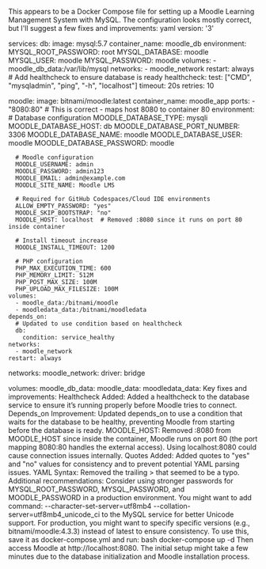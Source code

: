 This appears to be a Docker Compose file for setting up a Moodle Learning Management System with MySQL. The configuration looks mostly correct, but I'll suggest a few fixes and improvements:
yaml
version: '3'

services:
  db:
    image: mysql:5.7
    container_name: moodle_db
    environment:
      MYSQL_ROOT_PASSWORD: root
      MYSQL_DATABASE: moodle
      MYSQL_USER: moodle
      MYSQL_PASSWORD: moodle
    volumes:
      - moodle_db_data:/var/lib/mysql
    networks:
      - moodle_network
    restart: always
    # Add healthcheck to ensure database is ready
    healthcheck:
      test: ["CMD", "mysqladmin", "ping", "-h", "localhost"]
      timeout: 20s
      retries: 10

  moodle:
    image: bitnami/moodle:latest
    container_name: moodle_app
    ports:
      - "8080:80"  # This is correct - maps host 8080 to container 80
    environment:
      # Database configuration
      MOODLE_DATABASE_TYPE: mysqli
      MOODLE_DATABASE_HOST: db
      MOODLE_DATABASE_PORT_NUMBER: 3306
      MOODLE_DATABASE_NAME: moodle
      MOODLE_DATABASE_USER: moodle
      MOODLE_DATABASE_PASSWORD: moodle
      
      # Moodle configuration
      MOODLE_USERNAME: admin
      MOODLE_PASSWORD: admin123
      MOODLE_EMAIL: admin@example.com
      MOODLE_SITE_NAME: Moodle LMS
      
      # Required for GitHub Codespaces/Cloud IDE environments
      ALLOW_EMPTY_PASSWORD: "yes"
      MOODLE_SKIP_BOOTSTRAP: "no"
      MOODLE_HOST: localhost  # Removed :8080 since it runs on port 80 inside container
      
      # Install timeout increase
      MOODLE_INSTALL_TIMEOUT: 1200
      
      # PHP configuration
      PHP_MAX_EXECUTION_TIME: 600
      PHP_MEMORY_LIMIT: 512M
      PHP_POST_MAX_SIZE: 100M
      PHP_UPLOAD_MAX_FILESIZE: 100M
    volumes:
      - moodle_data:/bitnami/moodle
      - moodledata_data:/bitnami/moodledata
    depends_on:
      # Updated to use condition based on healthcheck
      db:
        condition: service_healthy
    networks:
      - moodle_network
    restart: always

networks:
  moodle_network:
    driver: bridge

volumes:
  moodle_db_data:
  moodle_data:
  moodledata_data:
Key fixes and improvements:
Healthcheck Added: Added a healthcheck to the database service to ensure it’s running properly before Moodle tries to connect.
Depends_on Improvement: Updated depends_on to use a condition that waits for the database to be healthy, preventing Moodle from starting before the database is ready.
MOODLE_HOST: Removed :8080 from MOODLE_HOST since inside the container, Moodle runs on port 80 (the port mapping 8080:80 handles the external access). Using localhost:8080 could cause connection issues internally.
Quotes Added: Added quotes to "yes" and "no" values for consistency and to prevent potential YAML parsing issues.
YAML Syntax: Removed the trailing > that seemed to be a typo.
Additional recommendations:
Consider using stronger passwords for MYSQL_ROOT_PASSWORD, MYSQL_PASSWORD, and MOODLE_PASSWORD in a production environment.
You might want to add command: --character-set-server=utf8mb4 --collation-server=utf8mb4_unicode_ci to the MySQL service for better Unicode support.
For production, you might want to specify specific versions (e.g., bitnami/moodle:4.3.3) instead of latest to ensure consistency.
To use this, save it as docker-compose.yml and run:
bash
docker-compose up -d
Then access Moodle at http://localhost:8080. The initial setup might take a few minutes due to the database initialization and Moodle installation process.